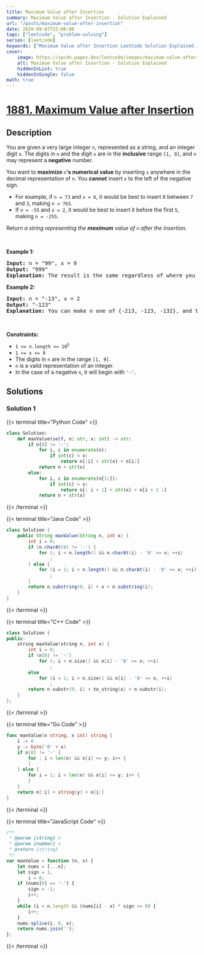 ```yaml
---
title: Maximum Value after Insertion
summary: Maximum Value after Insertion - Solution Explained
url: "/posts/maximum-value-after-insertion"
date: 2020-09-07T15:00:00
tags: ["leetcode", "problem-solving"]
series: [leetcode]
keywords: ["Maximum Value after Insertion LeetCode Solution Explained in all languages", "1881", "leetcode question 1881", "Maximum Value after Insertion", "LeetCode", "leetcode solution in Python3 C++ Java Go PHP Ruby Swift TypeScript Rust C# JavaScript C", "GeeksforGeeks", "InterviewBit", "Coding Ninjas", "HackerRank", "HackerEarth", "CodeChef", "TopCoder", "AlgoExpert", "freeCodeCamp", "Codeforces", "GitHub", "AtCoder", "Samir Paul"]
cover:
    image: https://spcdn.pages.dev/leetcode/images/maximum-value-after-insertion.webp
    alt: Maximum Value after Insertion - Solution Explained
    hiddenInList: true
    hiddenInSingle: false
math: true
---
```



# [1881. Maximum Value after Insertion](https://leetcode.com/problems/maximum-value-after-insertion)


## Description

<p>You are given a very large integer <code>n</code>, represented as a string,​​​​​​ and an integer digit <code>x</code>. The digits in <code>n</code> and the digit <code>x</code> are in the <strong>inclusive</strong> range <code>[1, 9]</code>, and <code>n</code> may represent a <b>negative</b> number.</p>

<p>You want to <strong>maximize </strong><code>n</code><strong>&#39;s numerical value</strong> by inserting <code>x</code> anywhere in the decimal representation of <code>n</code>​​​​​​. You <strong>cannot</strong> insert <code>x</code> to the left of the negative sign.</p>

<ul>
	<li>For example, if <code>n = 73</code> and <code>x = 6</code>, it would be best to insert it between <code>7</code> and <code>3</code>, making <code>n = 763</code>.</li>
	<li>If <code>n = -55</code> and <code>x = 2</code>, it would be best to insert it before the first <code>5</code>, making <code>n = -255</code>.</li>
</ul>

<p>Return <em>a string representing the <strong>maximum</strong> value of </em><code>n</code><em>​​​​​​ after the insertion</em>.</p>

<p>&nbsp;</p>
<p><strong class="example">Example 1:</strong></p>

<pre>
<strong>Input:</strong> n = &quot;99&quot;, x = 9
<strong>Output:</strong> &quot;999&quot;
<strong>Explanation:</strong> The result is the same regardless of where you insert 9.
</pre>

<p><strong class="example">Example 2:</strong></p>

<pre>
<strong>Input:</strong> n = &quot;-13&quot;, x = 2
<strong>Output:</strong> &quot;-123&quot;
<strong>Explanation:</strong> You can make n one of {-213, -123, -132}, and the largest of those three is -123.
</pre>

<p>&nbsp;</p>
<p><strong>Constraints:</strong></p>

<ul>
	<li><code>1 &lt;= n.length &lt;= 10<sup>5</sup></code></li>
	<li><code>1 &lt;= x &lt;= 9</code></li>
	<li>The digits in <code>n</code>​​​ are in the range <code>[1, 9]</code>.</li>
	<li><code>n</code> is a valid representation of an integer.</li>
	<li>In the case of a negative <code>n</code>,​​​​​​ it will begin with <code>&#39;-&#39;</code>.</li>
</ul>

## Solutions

### Solution 1

<!-- tabs:start -->

{{< terminal title="Python Code" >}}
```python
class Solution:
    def maxValue(self, n: str, x: int) -> str:
        if n[0] != '-':
            for i, c in enumerate(n):
                if int(c) < x:
                    return n[:i] + str(x) + n[i:]
            return n + str(x)
        else:
            for i, c in enumerate(n[1:]):
                if int(c) > x:
                    return n[: i + 1] + str(x) + n[i + 1 :]
            return n + str(x)
```
{{< /terminal >}}

{{< terminal title="Java Code" >}}
```java
class Solution {
    public String maxValue(String n, int x) {
        int i = 0;
        if (n.charAt(0) != '-') {
            for (; i < n.length() && n.charAt(i) - '0' >= x; ++i)
                ;
        } else {
            for (i = 1; i < n.length() && n.charAt(i) - '0' <= x; ++i)
                ;
        }
        return n.substring(0, i) + x + n.substring(i);
    }
}
```
{{< /terminal >}}

{{< terminal title="C++ Code" >}}
```cpp
class Solution {
public:
    string maxValue(string n, int x) {
        int i = 0;
        if (n[0] != '-')
            for (; i < n.size() && n[i] - '0' >= x; ++i)
                ;
        else
            for (i = 1; i < n.size() && n[i] - '0' <= x; ++i)
                ;
        return n.substr(0, i) + to_string(x) + n.substr(i);
    }
};
```
{{< /terminal >}}

{{< terminal title="Go Code" >}}
```go
func maxValue(n string, x int) string {
	i := 0
	y := byte('0' + x)
	if n[0] != '-' {
		for ; i < len(n) && n[i] >= y; i++ {
		}
	} else {
		for i = 1; i < len(n) && n[i] <= y; i++ {
		}
	}
	return n[:i] + string(y) + n[i:]
}
```
{{< /terminal >}}

{{< terminal title="JavaScript Code" >}}
```js
/**
 * @param {string} n
 * @param {number} x
 * @return {string}
 */
var maxValue = function (n, x) {
    let nums = [...n];
    let sign = 1,
        i = 0;
    if (nums[0] == '-') {
        sign = -1;
        i++;
    }
    while (i < n.length && (nums[i] - x) * sign >= 0) {
        i++;
    }
    nums.splice(i, 0, x);
    return nums.join('');
};
```
{{< /terminal >}}

<!-- tabs:end -->

<!-- end -->
